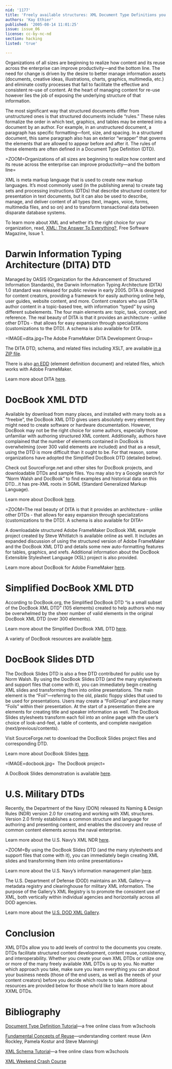```yaml
---
nid: '1177'
title: 'Freely available structures: XML Document Type Definitions you can use today'
authors: 'Kay Ethier'
published: '2005-08-14 11:01:25'
issue: issue_06
license: cc-by-nc-nd
section: hacking
listed: 'true'

---
```

Organizations of all sizes are beginning to realize how content and its reuse across the enterprise can improve productivity—and the bottom line. The need for change is driven by the desire to better manage information assets (documents, creative ideas, illustrations, charts, graphics, multimedia, etc.) and eliminate costly processes that fail to facilitate the effective and consistent re-use of content. At the heart of managing content for re-use however lies the job of exposing the underlying structure of that information.

The most significant way that structured documents differ from unstructured ones is that structured documents include “rules.” These rules formalize the order in which text, graphics, and tables may be entered into a document by an author. For example, in an unstructured document, a paragraph has specific formatting—font, size, and spacing. In a structured document, this same paragraph also has an exterior “wrapper” that governs the elements that are allowed to appear before and after it. The rules of these elements are often defined in a Document Type Definition (DTD).


=ZOOM=Organizations of all sizes are beginning to realize how content and its reuse across the enterprise can improve productivity—and the bottom line=

XML is meta markup language that is used to create new markup languages. It’s most commonly used (in the publishing arena) to create tag sets and processing instructions (DTDs) that describe structured content for presentation in text documents, but it can also be used to describe, manage, and deliver content of all types (text, images, voice, forms, multimedia files, and so on) and to transform transactional data between disparate database systems.

To learn more about XML and whether it’s the right choice for your organization, read, [XML: The Answer To Everything?](http://www.freesoftwaremagazine.com/free_issues/issue_01/focus_format_xml/), Free Software Magazine, Issue 1.


# Darwin Information Typing Architecture (DITA) DTD

Managed by OASIS (Organization for the Advancement of Structured Information Standards), the Darwin Information Typing Architecture (DITA) 1.0 standard was released for public review in early 2005. DITA is designed for content creators, providing a framework for easily authoring online help, user guides, website content, and more. Content creators who use DITA author content in a topic-based tree, with information “typed” by using different subelements. The four main elements are: topic, task, concept, and reference. The real beauty of DITA is that it provides an architecture - unlike other DTDs - that allows for easy expansion through specializations (customizations to the DTD). A schema is also available for DITA.


=IMAGE=dita.jpg=The Adobe FrameMaker DITA Development Group=

The DITA DTD, schema, and related files including XSLT, are available [in a ZIP file](http://www.oasis-open.org/committees/download.php/11428/cd1.zip).

There is also [an EDD](http://groups.yahoo.com/group/framemaker-dita) (element definition document) and related files, which works with Adobe FrameMaker.

Learn more about DITA [here](http://www-106.ibm.com/developerworks/xml/library/x-dita1/index.html).


# DocBook XML DTD

Available by download from many places, and installed with many tools as a “freebie”, the DocBook XML DTD gives users absolutely every element they might need to create software or hardware documentation. However, DocBook may not be the right choice for some authors, especially those unfamiliar with authoring structured XML content. Additionally, authors have complained that the number of elements contained in DocBook is overwhelming (over 300 valid elements are included) and that as a result, using the DTD is more difficult than it ought to be. For that reason, some organizations have adopted the Simplified DocBook DTD (detailed below).

Check out SourceForge.net and other sites for DocBook projects, and downloadable DTDs and sample files. You may also try a Google search for “Norm Walsh and DocBook” to find examples and historical data on this DTD...it has pre-XML roots in SGML (Standard Generalized Markup Language).

Learn more about DocBook [here](http://sourceforge.net/docman/?group_id=21935).


=ZOOM=The real beauty of DITA is that it provides an architecture - unlike other DTDs - that allows for easy expansion through specializations (customizations to the DTD). A schema is also available for DITA=

A downloadable structured Adobe FrameMaker DocBook XML example project created by Steve Whitlatch is available online as well. It includes an expanded discussion of using the structured version of Adobe FrameMaker and the DocBook XML DTD and details some new auto-formatting features for tables, graphics, and xrefs. Additional information about the DocBook Extensible Stylesheet Language (XSL) project is also provided.

Learn more about DocBook for Adobe FrameMaker [here](http://www.getnet.net/~swhitlat/DocBook/docbook_section.html).


# Simplified DocBook XML DTD

According to DocBook.org, the Simplified DocBook DTD “is a small subset of the DocBook XML DTD” (105 elements) created to help authors who may be overwhelmed by the sheer number of valid elements in the original DocBook XML DTD (over 300 elements).

Learn more about the Simplified DocBook XML DTD [here](http://www.nwalsh.com/docbook/simple/index.html).

A variety of DocBook resources are available [here](http://www.dpawson.co.uk/docbook/reference.html).


# DocBook Slides DTD

The DocBook Slides DTD is also a free DTD contributed for public use by Norm Walsh. By using the DocBook Slides DTD (and the many stylesheets and support files that come with it), you can immediately begin creating XML slides and transforming them into online presentations. The main element is the “Foil”—referring to the old, plastic floppy slides that used to be used for presentations. Users may create a “FoilGroup” and place many “Foils” within their presentation. At the start of a presentation there are elements for creating title and speaker information as well. The DocBook Slides stylesheets transform each foil into an online page with the user’s choice of look-and-feel, a table of contents, and complete navigation (next/previous/contents).

Visit SourceForge.net to download the DocBook Slides project files and corresponding DTD.

Learn more about DocBook Slides [here](http://sourceforge.net/projects/docbook/).


=IMAGE=docbook.jpg=  The DocBook project=

A DocBook Slides demonstration is available [here](http://sourceforge.net/project/showfiles.php?group_id=21935&package_id=59365).


# U.S. Military DTDs

Recently, the Department of the Navy (DON) released its Naming & Design Rules (NDR) version 2.0 for creating and working with XML structures. Version 2.0 firmly establishes a common structure and language for authoring and presenting content, and enables the discovery and reuse of common content elements across the naval enterprise.

Learn more about the U.S. Navy’s XML NDR [here](https://www.doncio.navy.mil/(b5stca55srias320waniyi45)/storefront/Product_Detail.aspx?ID=1318).


=ZOOM=By using the DocBook Slides DTD (and the many stylesheets and support files that come with it), you can immediately begin creating XML slides and transforming them into online presentations=

Learn more about the U.S. Navy’s information management plan [here](https://www.doncio.navy.mil/(b5stca55srias320waniyi45)/fy04stratplan/).

The U.S. Department of Defense (DOD) maintains an XML Gallery—a metadata registry and clearinghouse for military XML information. The purpose of the Gallery’s XML Registry is to promote the consistent use of XML, both vertically within individual agencies and horizontally across all DOD agencies.

Learn more about the [U.S. DOD XML Gallery](http://xml.dod.mil/xmlreg/user/information.cfm).


# Conclusion

XML DTDs allow you to add levels of control to the documents you create. DTDs facilitate structured content development, content reuse, consistency, and interoperability. Whether you create your own XML DTDs or utilize one or more of the many freely available XML DTDs is up to you. No matter which approach you take, make sure you learn everything you can about your business needs (those of the end users, as well as the needs of your content creators) before you decide which route to take. Additional resources are provided below for those who’d like to learn more about XXML DTDs.


# Bibliography

[Document Type Definition Tutorial](http://www.w3schools.com/dtd/default.asp)—a free online class from w3schools

[Fundamental Concepts of Reuse](http://www.managingenterprisecontent.com/)—understanding content reuse (Ann Rockley, Pamela Kostur and Steve Manning)

[XML Schema Tutorial](http://www.w3schools.com/schema/default.asp)—a free online class from w3schools

[XML Weekend Crash Course](http://www.wiley.com/WileyCDA/WileyTitle/productCd-0764547593.html)


